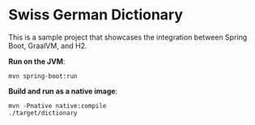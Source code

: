 # Swiss German Dictionary

This is a sample project that showcases the integration between Spring Boot, GraalVM, and H2.

**Run on the JVM**:

```shell
mvn spring-boot:run
```

**Build and run as a native image**:

```shell
mvn -Pnative native:compile
./target/dictionary
```
